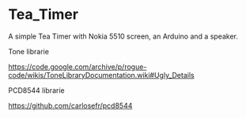 # Tea_Timer

A simple Tea Timer with Nokia 5510 screen, an Arduino and a speaker.

Tone librarie

https://code.google.com/archive/p/rogue-code/wikis/ToneLibraryDocumentation.wiki#Ugly_Details 


PCD8544 librarie

https://github.com/carlosefr/pcd8544
